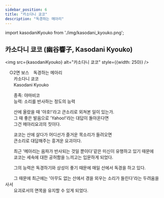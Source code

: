 ```yaml
---
sidebar_position: 6
title: "카소다니 쿄코"
description: "독경하는 메아리"
---
```


import kasodaniKyouko from './img/kasodani_kyouko.png';

## 카소다니 쿄코 (幽谷響子, Kasodani Kyouko)

<img src={kasodaniKyouko} alt="카소다니 쿄코" style={{width: 250}} />

　○2면 보스　독경하는 메아리  
　　카소다니 쿄코  
　　Kasodani Kyouko  

　　종족: 야마비코  
　　능력: 소리를 반사하는 정도의 능력  

　　산에 올랐을 때 '야호!'라고 큰소리로 외쳐본 일이 있는가.  
　　그 때 좋은 발음으로 'Yahoo!'라는 대답이 돌아온다면  
　　그건 메아리요괴의 짓이다.  

　　쿄코는 산에 살다가 어디선가 즐거운 목소리가 들려오면  
　　큰소리로 대답해주는 흥겨운 요괴이다.  

　　최근 '메아리는 음파가 반사되는 것일 뿐이다'같은 미신이 유행하고 있기 때문에  
　　쿄코는 세속에 대한 공허함을 느끼고는 입문하게 되었다.  

　　그의 능력은 독경하기와 상성이 좋기 때문에 매일 산에서 독경을 하고 있다.  

　　그 때문에 최근에는 '아무도 없는 산에서 경을 외우는 소리가 들린다'라는 두려움을 사서  
　　요괴로서의 면목을 유지할 수 있게 되었다.
